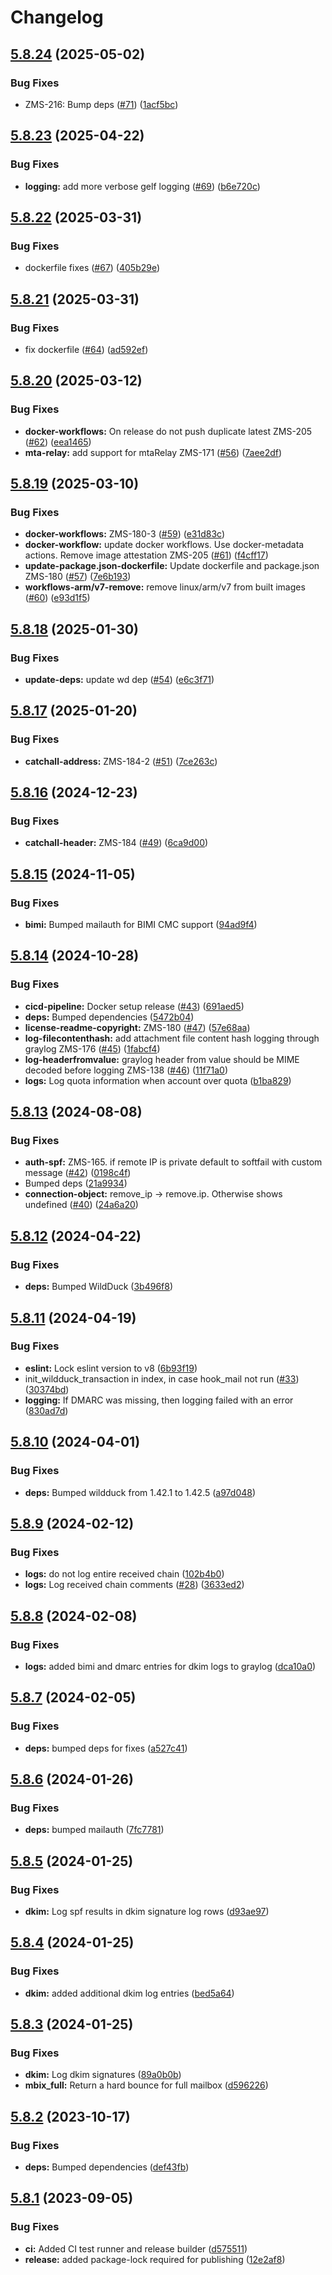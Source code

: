 # Changelog

## [5.8.24](https://github.com/zone-eu/haraka-plugin-wildduck/compare/v5.8.23...v5.8.24) (2025-05-02)


### Bug Fixes

* ZMS-216: Bump deps ([#71](https://github.com/zone-eu/haraka-plugin-wildduck/issues/71)) ([1acf5bc](https://github.com/zone-eu/haraka-plugin-wildduck/commit/1acf5bc089f0dd1814c28171d0832bf19f85081f))

## [5.8.23](https://github.com/zone-eu/haraka-plugin-wildduck/compare/v5.8.22...v5.8.23) (2025-04-22)


### Bug Fixes

* **logging:** add more verbose gelf logging ([#69](https://github.com/zone-eu/haraka-plugin-wildduck/issues/69)) ([b6e720c](https://github.com/zone-eu/haraka-plugin-wildduck/commit/b6e720cd737ca9080cb0e5bb042a5bee51e76ca9))

## [5.8.22](https://github.com/zone-eu/haraka-plugin-wildduck/compare/v5.8.21...v5.8.22) (2025-03-31)


### Bug Fixes

* dockerfile fixes ([#67](https://github.com/zone-eu/haraka-plugin-wildduck/issues/67)) ([405b29e](https://github.com/zone-eu/haraka-plugin-wildduck/commit/405b29e80edf278f7bbec26e4f6ee8639bb983c0))

## [5.8.21](https://github.com/zone-eu/haraka-plugin-wildduck/compare/v5.8.20...v5.8.21) (2025-03-31)


### Bug Fixes

* fix dockerfile ([#64](https://github.com/zone-eu/haraka-plugin-wildduck/issues/64)) ([ad592ef](https://github.com/zone-eu/haraka-plugin-wildduck/commit/ad592ef33a3b087d85263c4f98ac45652d991b1e))

## [5.8.20](https://github.com/zone-eu/haraka-plugin-wildduck/compare/v5.8.19...v5.8.20) (2025-03-12)


### Bug Fixes

* **docker-workflows:** On release do not push duplicate latest ZMS-205 ([#62](https://github.com/zone-eu/haraka-plugin-wildduck/issues/62)) ([eea1465](https://github.com/zone-eu/haraka-plugin-wildduck/commit/eea14658bf33197ff071cf89d69ceff1f65202de))
* **mta-relay:** add support for mtaRelay ZMS-171 ([#56](https://github.com/zone-eu/haraka-plugin-wildduck/issues/56)) ([7aee2df](https://github.com/zone-eu/haraka-plugin-wildduck/commit/7aee2df44e722e48834ba2f9b013768655c9eb66))

## [5.8.19](https://github.com/zone-eu/haraka-plugin-wildduck/compare/v5.8.18...v5.8.19) (2025-03-10)


### Bug Fixes

* **docker-workflows:** ZMS-180-3 ([#59](https://github.com/zone-eu/haraka-plugin-wildduck/issues/59)) ([e31d83c](https://github.com/zone-eu/haraka-plugin-wildduck/commit/e31d83c2a6ef2cb1a057ebdeda5dcde4ef6122e8))
* **docker-workflow:** update docker workflows. Use docker-metadata actions. Remove image attestation ZMS-205 ([#61](https://github.com/zone-eu/haraka-plugin-wildduck/issues/61)) ([f4cff17](https://github.com/zone-eu/haraka-plugin-wildduck/commit/f4cff17732a98b7f40818ef65233c04e37a97728))
* **update-package.json-dockerfile:** Update dockerfile and package.json ZMS-180 ([#57](https://github.com/zone-eu/haraka-plugin-wildduck/issues/57)) ([7e6b193](https://github.com/zone-eu/haraka-plugin-wildduck/commit/7e6b193117b5992d9d8de41f5252278a67abf8f5))
* **workflows-arm/v7-remove:** remove linux/arm/v7 from built images ([#60](https://github.com/zone-eu/haraka-plugin-wildduck/issues/60)) ([e93d1f5](https://github.com/zone-eu/haraka-plugin-wildduck/commit/e93d1f55f55aaafd086fe301875a6c5551651b65))

## [5.8.18](https://github.com/nodemailer/haraka-plugin-wildduck/compare/v5.8.17...v5.8.18) (2025-01-30)


### Bug Fixes

* **update-deps:** update wd dep ([#54](https://github.com/nodemailer/haraka-plugin-wildduck/issues/54)) ([e6c3f71](https://github.com/nodemailer/haraka-plugin-wildduck/commit/e6c3f715c1dec2d5372189d21458a35255ab57f1))

## [5.8.17](https://github.com/nodemailer/haraka-plugin-wildduck/compare/v5.8.16...v5.8.17) (2025-01-20)


### Bug Fixes

* **catchall-address:** ZMS-184-2 ([#51](https://github.com/nodemailer/haraka-plugin-wildduck/issues/51)) ([7ce263c](https://github.com/nodemailer/haraka-plugin-wildduck/commit/7ce263cd7539c6cb939e54b33cf9edb7283cdc76))

## [5.8.16](https://github.com/nodemailer/haraka-plugin-wildduck/compare/v5.8.15...v5.8.16) (2024-12-23)


### Bug Fixes

* **catchall-header:** ZMS-184 ([#49](https://github.com/nodemailer/haraka-plugin-wildduck/issues/49)) ([6ca9d00](https://github.com/nodemailer/haraka-plugin-wildduck/commit/6ca9d009966b860c201e8b0c7c24856263369c3e))

## [5.8.15](https://github.com/nodemailer/haraka-plugin-wildduck/compare/v5.8.14...v5.8.15) (2024-11-05)


### Bug Fixes

* **bimi:** Bumped mailauth for BIMI CMC support ([94ad9f4](https://github.com/nodemailer/haraka-plugin-wildduck/commit/94ad9f4414d7ce65ef34f1c5364393e4cefd9840))

## [5.8.14](https://github.com/nodemailer/haraka-plugin-wildduck/compare/v5.8.13...v5.8.14) (2024-10-28)


### Bug Fixes

* **cicd-pipeline:** Docker setup release ([#43](https://github.com/nodemailer/haraka-plugin-wildduck/issues/43)) ([691aed5](https://github.com/nodemailer/haraka-plugin-wildduck/commit/691aed559eb40778fdda20956c8cf7b3f9c11d01))
* **deps:** Bumped dependencies ([5472b04](https://github.com/nodemailer/haraka-plugin-wildduck/commit/5472b04dce3a368819dd49ddbfca07df0706db90))
* **license-readme-copyright:** ZMS-180 ([#47](https://github.com/nodemailer/haraka-plugin-wildduck/issues/47)) ([57e68aa](https://github.com/nodemailer/haraka-plugin-wildduck/commit/57e68aacfda4d0281883bcbb2b5da5b3d30100db))
* **log-filecontenthash:** add attachment file content hash logging through graylog ZMS-176 ([#45](https://github.com/nodemailer/haraka-plugin-wildduck/issues/45)) ([1fabcf4](https://github.com/nodemailer/haraka-plugin-wildduck/commit/1fabcf4e4616469a9a9103cb4d087db04b890c5f))
* **log-headerfromvalue:** graylog header from value should be MIME decoded before logging ZMS-138 ([#46](https://github.com/nodemailer/haraka-plugin-wildduck/issues/46)) ([11f71a0](https://github.com/nodemailer/haraka-plugin-wildduck/commit/11f71a05c7532ad7c581232640e73b722bb55563))
* **logs:** Log quota information when account over quota ([b1ba829](https://github.com/nodemailer/haraka-plugin-wildduck/commit/b1ba829cd91ea5d34ae38b29ed1615a30b86b9a8))

## [5.8.13](https://github.com/nodemailer/haraka-plugin-wildduck/compare/v5.8.12...v5.8.13) (2024-08-08)


### Bug Fixes

* **auth-spf:** ZMS-165. if remote IP is private default to softfail with custom message ([#42](https://github.com/nodemailer/haraka-plugin-wildduck/issues/42)) ([0198c4f](https://github.com/nodemailer/haraka-plugin-wildduck/commit/0198c4fa6a3518cf2356ea3bf86e0081e93a5540))
* Bumped deps ([21a9934](https://github.com/nodemailer/haraka-plugin-wildduck/commit/21a99345a723b6b441b07dde5c8bb46c0b549ebc))
* **connection-object:** remove_ip -&gt; remove.ip. Otherwise shows undefined ([#40](https://github.com/nodemailer/haraka-plugin-wildduck/issues/40)) ([24a6a20](https://github.com/nodemailer/haraka-plugin-wildduck/commit/24a6a2077d8390de36c40f1f8be46e3a33485e04))

## [5.8.12](https://github.com/nodemailer/haraka-plugin-wildduck/compare/v5.8.11...v5.8.12) (2024-04-22)


### Bug Fixes

* **deps:** Bumped WildDuck ([3b496f8](https://github.com/nodemailer/haraka-plugin-wildduck/commit/3b496f8b2ad814b4acdc3670eea6dd775125032a))

## [5.8.11](https://github.com/nodemailer/haraka-plugin-wildduck/compare/v5.8.10...v5.8.11) (2024-04-19)


### Bug Fixes

* **eslint:** Lock eslint version to v8 ([6b93f19](https://github.com/nodemailer/haraka-plugin-wildduck/commit/6b93f19a5eb3b189c92170138bf5bc8f6ec1a762))
* init_wildduck_transaction in index, in case hook_mail not run ([#33](https://github.com/nodemailer/haraka-plugin-wildduck/issues/33)) ([30374bd](https://github.com/nodemailer/haraka-plugin-wildduck/commit/30374bd3621f723ee6069eb5f5a6bdfff68c9934))
* **logging:** If DMARC was missing, then logging failed with an error ([830ad7d](https://github.com/nodemailer/haraka-plugin-wildduck/commit/830ad7dfe7c0f38949d90d7a9ca97a3c22f0065d))

## [5.8.10](https://github.com/nodemailer/haraka-plugin-wildduck/compare/v5.8.9...v5.8.10) (2024-04-01)


### Bug Fixes

* **deps:** Bumped wildduck from 1.42.1 to 1.42.5 ([a97d048](https://github.com/nodemailer/haraka-plugin-wildduck/commit/a97d048ee240afa219adaf2d58c08c655bf66aeb))

## [5.8.9](https://github.com/nodemailer/haraka-plugin-wildduck/compare/v5.8.8...v5.8.9) (2024-02-12)


### Bug Fixes

* **logs:** do not log entire received chain ([102b4b0](https://github.com/nodemailer/haraka-plugin-wildduck/commit/102b4b0268c97c575090db38700e9ad02a03c26a))
* **logs:** Log received chain comments ([#28](https://github.com/nodemailer/haraka-plugin-wildduck/issues/28)) ([3633ed2](https://github.com/nodemailer/haraka-plugin-wildduck/commit/3633ed20548ba1ff91fa1c0c8ac2b23c63d8886e))

## [5.8.8](https://github.com/nodemailer/haraka-plugin-wildduck/compare/v5.8.7...v5.8.8) (2024-02-08)


### Bug Fixes

* **logs:** added bimi and dmarc entries for dkim logs to graylog ([dca10a0](https://github.com/nodemailer/haraka-plugin-wildduck/commit/dca10a02b9e765327ee506ca7549b5d5e3911333))

## [5.8.7](https://github.com/nodemailer/haraka-plugin-wildduck/compare/v5.8.6...v5.8.7) (2024-02-05)


### Bug Fixes

* **deps:** bumped deps for fixes ([a527c41](https://github.com/nodemailer/haraka-plugin-wildduck/commit/a527c41bf74cdbc2d223d1bfca468094b0db1d76))

## [5.8.6](https://github.com/nodemailer/haraka-plugin-wildduck/compare/v5.8.5...v5.8.6) (2024-01-26)


### Bug Fixes

* **deps:** bumped mailauth ([7fc7781](https://github.com/nodemailer/haraka-plugin-wildduck/commit/7fc77814615c6426915778a79b5c366ec9c494a9))

## [5.8.5](https://github.com/nodemailer/haraka-plugin-wildduck/compare/v5.8.4...v5.8.5) (2024-01-25)


### Bug Fixes

* **dkim:** Log spf results in dkim signature log rows ([d93ae97](https://github.com/nodemailer/haraka-plugin-wildduck/commit/d93ae973b756271850f837d4897417910834485e))

## [5.8.4](https://github.com/nodemailer/haraka-plugin-wildduck/compare/v5.8.3...v5.8.4) (2024-01-25)


### Bug Fixes

* **dkim:** added additional dkim log entries ([bed5a64](https://github.com/nodemailer/haraka-plugin-wildduck/commit/bed5a640b041fe8370afa9dd55e83ae2ed67bee7))

## [5.8.3](https://github.com/nodemailer/haraka-plugin-wildduck/compare/v5.8.2...v5.8.3) (2024-01-25)


### Bug Fixes

* **dkim:** Log dkim signatures ([89a0b0b](https://github.com/nodemailer/haraka-plugin-wildduck/commit/89a0b0bbec4cca5a2b12f620d04220d01771915b))
* **mbix_full:** Return a hard bounce for full mailbox ([d596226](https://github.com/nodemailer/haraka-plugin-wildduck/commit/d59622638b5599418ff062d5bd2ace1011c17f02))

## [5.8.2](https://github.com/nodemailer/haraka-plugin-wildduck/compare/v5.8.1...v5.8.2) (2023-10-17)


### Bug Fixes

* **deps:** Bumped dependencies ([def43fb](https://github.com/nodemailer/haraka-plugin-wildduck/commit/def43fb9eaee7ac4ab76ccb91f38a33c41693d4f))

## [5.8.1](https://github.com/nodemailer/haraka-plugin-wildduck/compare/v5.8.0...v5.8.1) (2023-09-05)


### Bug Fixes

* **ci:** Added CI test runner and release builder ([d575511](https://github.com/nodemailer/haraka-plugin-wildduck/commit/d5755118a904a35d2737c63b2780cb5151f55a22))
* **release:** added package-lock required for publishing ([12e2af8](https://github.com/nodemailer/haraka-plugin-wildduck/commit/12e2af890d3072e175b47e230241114a57487ea7))
